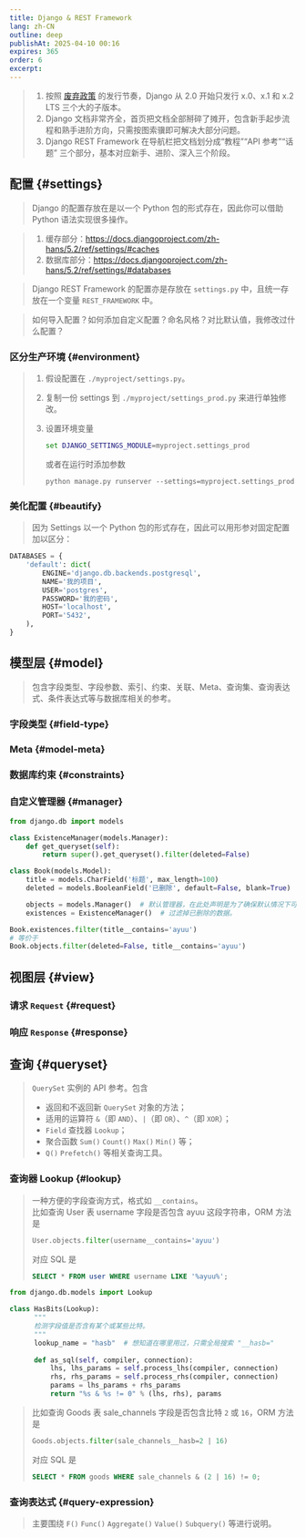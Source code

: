 ```yaml
---
title: Django & REST Framework
lang: zh-CN
outline: deep
publishAt: 2025-04-10 00:16
expires: 365
order: 6
excerpt:
---
```


<SeeAlsoBar flavor="neck" :refs="[
    { text: 'Django REST Framework', link: 'https://www.django-rest-framework.org/' },
    { text: 'Django 5.2', link: 'https://docs.djangoproject.com/zh-hans/5.2/' },
    { text: 'Django 4.2', link: 'https://docs.djangoproject.com/zh-hans/4.2/' },
    { text: 'Django 3.2', link: 'https://docs.djangoproject.com/zh-hans/3.2/' },
    { text: 'Django 2.2', link: 'https://docs.djangoproject.com/zh-hans/2.2/' },
]"/>

> 1. 按照 [废弃政策](https://docs.djangoproject.com/zh-hans/5.2/internals/release-process/#deprecation-policy)
>    的发行节奏，Django 从 2.0 开始只发行 x.0、x.1 和 x.2 LTS 三个大的子版本。
> 2. Django 文档非常齐全，首页把文档全部掰碎了摊开，包含新手起步流程和熟手进阶方向，只需按图索骥即可解决大部分问题。
> 3. Django REST Framework 在导航栏把文档划分成“教程”“API 参考”“话题” 三个部分，基本对应新手、进阶、深入三个阶段。

## 配置 {#settings}

> Django 的配置存放在是以一个 Python 包的形式存在，因此你可以借助 Python 语法实现很多操作。

<LinkCard href="https://docs.djangoproject.com/zh-hans/5.2/ref/settings/" text="Django 配置" />

> 1. 缓存部分：https://docs.djangoproject.com/zh-hans/5.2/ref/settings/#caches
> 2. 数据库部分：https://docs.djangoproject.com/zh-hans/5.2/ref/settings/#databases

<LinkCard href="https://www.django-rest-framework.org/api-guide/settings/"
          text="Settings - Django REST Framework"
          note="Configuration for REST framework is all namespaced inside a single Django setting, named REST_FRAMEWORK." />

> Django REST Framework 的配置亦是存放在 `settings.py` 中，且统一存放在一个变量 `REST_FRAMEWORK` 中。

<LinkCard href="https://docs.djangoproject.com/zh-hans/5.2/topics/settings/" text="配置 Django 配置" />

> 如何导入配置？如何添加自定义配置？命名风格？对比默认值，我修改过什么配置？

### 区分生产环境 {#environment}

> 1. 假设配置在 `./myproject/settings.py`。
> 2. 复制一份 settings 到 `./myproject/settings_prod.py` 来进行单独修改。
> 3. 设置环境变量
>    ```bat
>    set DJANGO_SETTINGS_MODULE=myproject.settings_prod
>    ```
>    
>    或者在运行时添加参数
>    
>    ```shell
>    python manage.py runserver --settings=myproject.settings_prod
>    ```

### 美化配置 {#beautify}

> 因为 Settings 以一个 Python 包的形式存在，因此可以用形参对固定配置加以区分：

```python [./我的项目/settings.py]
DATABASES = {
    'default': dict(
        ENGINE='django.db.backends.postgresql',
        NAME='我的项目',
        USER='postgres',
        PASSWORD='我的密码',
        HOST='localhost',
        PORT='5432',
    ),
}
```

## 模型层 {#model}

<LinkCard href="https://docs.djangoproject.com/zh-hans/5.2/ref/models/" text="模型 API 参考" />

> 包含字段类型、字段参数、索引、约束、关联、Meta、查询集、查询表达式、条件表达式等与数据库相关的参考。

### 字段类型 {#field-type}

<LinkCard href="https://docs.djangoproject.com/zh-hans/5.2/ref/models/fields/"
          text="模型字段参考"
          note="本文档包含 Field 类的所有 API 参考，包括 字段选项 和 字段类型。" />
<LinkCard href="https://docs.djangoproject.com/zh-hans/5.2/ref/contrib/postgres/fields/"
          text="PostgreSQL 特有模型字段"
          note="所有这些字段都可以从 django.contrib.postgres.field 模块中获得。" />
<LinkCard href="https://docs.djangoproject.com/zh-hans/5.2/howto/custom-model-fields/"
          text="编写自定义模型字段" />

### Meta {#model-meta}

<LinkCard href="https://docs.djangoproject.com/zh-hans/5.2/ref/models/options/"
          text="模型 Meta 选项"
          note="模型内部类 Meta 的参考，其用于控制模型的行为，例如表名、约束、排序、抽象等。" />

### 数据库约束 {#constraints}

<LinkCard href="https://docs.djangoproject.com/zh-hans/5.2/ref/models/constraints/"
          text="约束参考"
          note="本模块中定义的类可以创建数据库约束。它们被添加到模型中 Meta.constraints 选项中。" />

### 自定义管理器 {#manager}

<LinkCard href="https://docs.djangoproject.com/zh-hans/5.2/topics/db/managers/#custom-managers"
          text="自定义管理器"
          note="Manager 是一种接口，它赋予了 Django 模型操作数据库的能力。Django 应用中每个模型拥有至少一个 Manager。有两种原因可能使你想要自定义 Manager：添加额外的 Manager 方法，修改 Manager 返回的原始 QuerySet。" />

```python
from django.db import models

class ExistenceManager(models.Manager):
    def get_queryset(self):
        return super().get_queryset().filter(deleted=False)

class Book(models.Model):
    title = models.CharField('标题', max_length=100)
    deleted = models.BooleanField('已删除', default=False, blank=True)

    objects = models.Manager()  # 默认管理器，在此处声明是为了确保默认情况下可以拿到表中所有数据。
    existences = ExistenceManager()  # 过滤掉已删除的数据。

Book.existences.filter(title__contains='ayuu')
# 等价于
Book.objects.filter(deleted=False, title__contains='ayuu')
```

## 视图层 {#view}

### 请求 `Request` {#request}

<LinkCard href="https://docs.djangoproject.com/zh-hans/5.2/ref/request-response/"
          text="HttpRequest 对象" />
<LinkCard href="https://www.django-rest-framework.org/api-guide/requests/"
          text="Requests - Django REST Framework" />

### 响应 `Response` {#response}

<LinkCard href="https://docs.djangoproject.com/zh-hans/5.2/ref/request-response/#httpresponse-objects"
          text="HttpResponse 对象" />
<LinkCard href="https://www.django-rest-framework.org/api-guide/responses/"
          text="Responses - Django REST Framework" />

## 查询 {#queryset}

<LinkCard href="https://docs.djangoproject.com/zh-hans/5.2/ref/models/querysets/"
          text="QuerySet API 参考" />

> `QuerySet` 实例的 API 参考。包含
> - 返回和不返回新 `QuerySet` 对象的方法；
> - 适用的运算符 `&`（即 `AND`）、`|`（即 `OR`）、`^`（即 `XOR`）；
> - `Field` 查找器 `Lookup`；
> - 聚合函数 `Sum()` `Count()` `Max()` `Min()` 等；
> - `Q()` `Prefetch()` 等相关查询工具。

### 查询器 Lookup {#lookup}

<LinkCard href="https://docs.djangoproject.com/zh-hans/5.2/ref/models/querysets/#field-lookups"
          text="内置的 Field 查找"
          note="字段查找是指定 SQL WHERE 子句的方法。它们被指定为 QuerySet 方法 filter()、exclude() 和 get() 的关键字参数。" />
<LinkCard href="https://docs.djangoproject.com/zh-hans/5.2/ref/contrib/postgres/lookups/"
          text="PostgreSQL 特有的查找" />

> 一种方便的字段查询方式，格式如 `__contains`。  
> 比如查询 User 表 username 字段是否包含 ayuu 这段字符串，ORM 方法是
> 
> ```python
> User.objects.filter(username__contains='ayuu')
> ```
> 
> 对应 SQL 是
> 
> ```sql
> SELECT * FROM user WHERE username LIKE '%ayuu%';
> ```

<LinkCard href="https://docs.djangoproject.com/zh-hans/5.2/howto/custom-lookups/"
          text="如何编写自定义的查询器" />

```python
from django.db.models import Lookup

class HasBits(Lookup):
      """
      检测字段值是否含有某个或某些比特。
      """
      lookup_name = "hasb"  # 想知道在哪里用过，只需全局搜索 "__hasb="
  
      def as_sql(self, compiler, connection):
          lhs, lhs_params = self.process_lhs(compiler, connection)
          rhs, rhs_params = self.process_rhs(compiler, connection)
          params = lhs_params + rhs_params
          return "%s & %s != 0" % (lhs, rhs), params
```

> 比如查询 Goods 表 sale_channels 字段是否包含比特 `2` 或 `16`，ORM 方法是
> 
> ```python
> Goods.objects.filter(sale_channels__hasb=2 | 16)
> ```
> 
> 对应 SQL 是
> 
> ```sql
> SELECT * FROM goods WHERE sale_channels & (2 | 16) != 0;
> ```

### 查询表达式 {#query-expression}

<LinkCard href="https://docs.djangoproject.com/zh-hans/5.2/ref/models/expressions/"
          text="查询表达式"
          note="查询表达式描述了一个值或一个计算，它可以作为更新、创建、过滤、排序、注解或聚合的一部分。当一个表达式输出一个布尔值时，它可以直接用于过滤器中。有许多内置的表达式（在下面的文档中）可以用来帮助你编写查询。表达式可以组合，或者在某些情况下嵌套，以形成更复杂的计算。" />

> 主要围绕 `F()` `Func()` `Aggregate()` `Value()` `Subquery()` 等进行说明。


<style scoped>
.LinkCard {
    margin-top: 15px;
}
</style>
